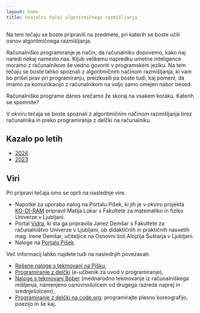 ```yaml
---
layout: home
title: Uvajalni tečaj algoritmičnega razmišljanja
---
```


Na tem tečaju se boste pripravili na predmete, pri katerih se boste učili osnov
algoritmičnega razmišljanja.

Računalniško programiranje je način, da računalniku dopovemo, kako naj naredi nekaj namesto nas.
Kljub velikemu napredku umetne inteligence moramo z računalnikom še vedno govoriti v programskem jeziku.
Na tem tečaju se boste lahko spoznali z algoritmičnim načinom razmišljanja, ki vam bo prišel prav pri programiranju,
preizkusili pa boste tudi, kaj pomeni, da imamo za komunikacijo z računalnikom na voljo samo omejen nabor besed.

Računalniške programe danes srečamo že skoraj na vsakem koraku. Katerih se spomnite?

V okviru tečaja se boste spoznali z algoritmičnim načinom razmišljanja brez računalnika in preko
programiranja z delčki na računalniku.

## Kazalo po letih

- [2024](2024.html)
- [2023](2023.html)

## Viri

Pri pripravi tečaja smo se oprli na naslednje vire.

- Napotke za uporabo nalog na Portalu Pišek, ki jih je v okviru projekta [KO-DI-RAM](https://pisek.acm.si/contents/4907-905475276192595697/) pripravil Matija Lokar s Fakultete za matematiko in fiziko Univerze v Ljubljani.
- Portal [Vidra](http://vidra.si/index.html), ki sta ga pripravila Janez Demšar s Fakultete za računalništvo Univerze v Ljubljani, ob didaktičnih in praktičnih nasvetih mag. Irene Demšar, učiteljice na Osnovni šoli Alojzija Šuštarja v Ljubljani.
- Naloge na [Portalu Pišek](https://pisek.acm.si/contents/4907-4902/).

Več informacij lahko najdete tudi na naslednjih povezavah.

- [Rešene naloge s tekmovanj na Pišku](https://tekmovanja.acm.si/?q=node/631),
- [Programiranje z delčki](https://lusy.fri.uni-lj.si/ucbenik/prog/index.html) (e-učbenik za uvod v programiranje),
- [Naloge s tekmovanj Bober](https://tekmovanja.acm.si/?q=bober/naloge-re%C5%A1itve) (mednarodno tekmovanje iz računalniškega mišljenja, namenjeno osnovnošolcem od drugega razreda naprej in srednješolcem),
- [Programiranje z delčki na code.org](https://studio.code.org/projects/public): programirajte plesno koreografijo, poezijo in še kaj.
